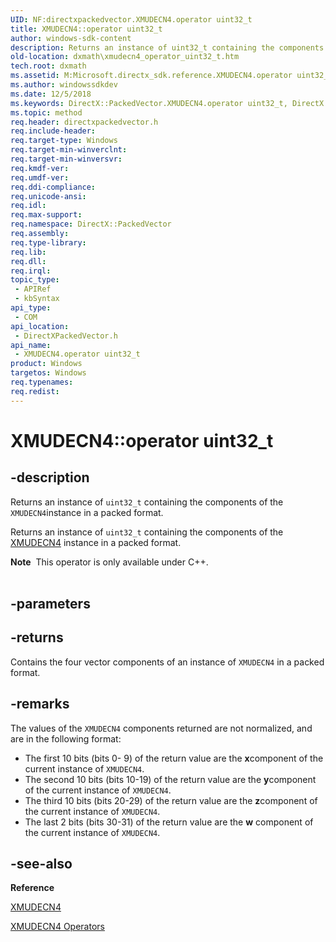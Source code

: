 ```yaml
---
UID: NF:directxpackedvector.XMUDECN4.operator uint32_t
title: XMUDECN4::operator uint32_t
author: windows-sdk-content
description: Returns an instance of uint32_t containing the components of the XMUDECN4instance in a packed format.
old-location: dxmath\xmudecn4_operator_uint32_t.htm
tech.root: dxmath
ms.assetid: M:Microsoft.directx_sdk.reference.XMUDECN4.operator uint32_t
ms.author: windowssdkdev
ms.date: 12/5/2018
ms.keywords: DirectX::PackedVector.XMUDECN4.operator uint32_t, DirectX::PackedVector::XMUDECN4::operator uint32_t, XMUDECN4 structure [DirectX Math Support APIs],operator uint32_t method, XMUDECN4.operator uint32_t, XMUDECN4::operator uint32_t, dxmath.xmudecn4_operator_uint32_t, operator uint32_t, operator uint32_t method [DirectX Math Support APIs], operator uint32_t method [DirectX Math Support APIs],XMUDECN4 structure
ms.topic: method
req.header: directxpackedvector.h
req.include-header: 
req.target-type: Windows
req.target-min-winverclnt: 
req.target-min-winversvr: 
req.kmdf-ver: 
req.umdf-ver: 
req.ddi-compliance: 
req.unicode-ansi: 
req.idl: 
req.max-support: 
req.namespace: DirectX::PackedVector
req.assembly: 
req.type-library: 
req.lib: 
req.dll: 
req.irql: 
topic_type:
 - APIRef
 - kbSyntax
api_type:
 - COM
api_location:
 - DirectXPackedVector.h
api_name:
 - XMUDECN4.operator uint32_t
product: Windows
targetos: Windows
req.typenames: 
req.redist: 
---
```


# XMUDECN4::operator uint32_t


## -description


Returns an instance of <code>uint32_t</code> containing the components of the <code>XMUDECN4</code>instance in a packed format.
    

Returns an instance of <code>uint32_t</code> containing the components of the <a href="https://msdn.microsoft.com/en-us/library/Ee420527(v=VS.85).aspx">XMUDECN4</a> instance in a packed format.
<div class="alert"><b>Note</b>  This operator is only available under C++.
    </div><div> </div>

## -parameters






## -returns



Contains the four vector components of an instance of <code>XMUDECN4</code> in a packed
		format.
	    




## -remarks



The values of the <code>XMUDECN4</code> components returned are not normalized, and are in
	    the following format:
	    
	

<ul>
<li>
The first 10 bits (bits 0- 9) of the return value are the <b>x</b>component of the current instance of <code>XMUDECN4</code>.
		

</li>
<li>
The second 10 bits (bits 10-19) of the return value are the <b>y</b>component of the current instance of <code>XMUDECN4</code>.
		

</li>
<li>
The third 10 bits (bits 20-29) of the return value are the <b>z</b>component of the current instance of <code>XMUDECN4</code>.
		

</li>
<li>
The last 2 bits (bits 30-31) of the return value are the <b>w</b> component
		    of the current instance of <code>XMUDECN4</code>.
		

</li>
</ul>



## -see-also




<b>Reference</b>



<a href="https://msdn.microsoft.com/en-us/library/Ee420527(v=VS.85).aspx">XMUDECN4</a>



<a href="https://msdn.microsoft.com/en-us/library/Ee415455(v=VS.85).aspx">XMUDECN4 Operators</a>
 

 

